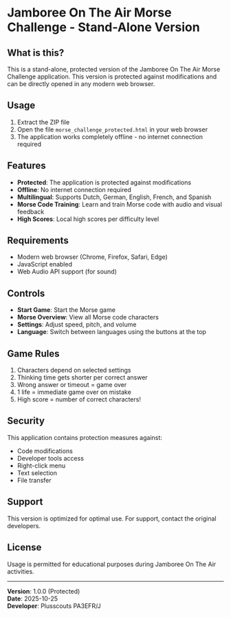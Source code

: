 # Jamboree On The Air Morse Challenge - Stand-Alone Version

## What is this?
This is a stand-alone, protected version of the Jamboree On The Air Morse Challenge application. This version is protected against modifications and can be directly opened in any modern web browser.

## Usage
1. Extract the ZIP file
2. Open the file `morse_challenge_protected.html` in your web browser
3. The application works completely offline - no internet connection required

## Features
- **Protected**: The application is protected against modifications
- **Offline**: No internet connection required
- **Multilingual**: Supports Dutch, German, English, French, and Spanish
- **Morse Code Training**: Learn and train Morse code with audio and visual feedback
- **High Scores**: Local high scores per difficulty level

## Requirements
- Modern web browser (Chrome, Firefox, Safari, Edge)
- JavaScript enabled
- Web Audio API support (for sound)

## Controls
- **Start Game**: Start the Morse game
- **Morse Overview**: View all Morse code characters
- **Settings**: Adjust speed, pitch, and volume
- **Language**: Switch between languages using the buttons at the top

## Game Rules
1. Characters depend on selected settings
2. Thinking time gets shorter per correct answer
3. Wrong answer or timeout = game over
4. 1 life = immediate game over on mistake
5. High score = number of correct characters!

## Security
This application contains protection measures against:
- Code modifications
- Developer tools access
- Right-click menu
- Text selection
- File transfer

## Support
This version is optimized for optimal use. For support, contact the original developers.

## License
Usage is permitted for educational purposes during Jamboree On The Air activities.

---
**Version**: 1.0.0 (Protected)  
**Date**: 2025-10-25  
**Developer**: Plusscouts PA3EFR/J
